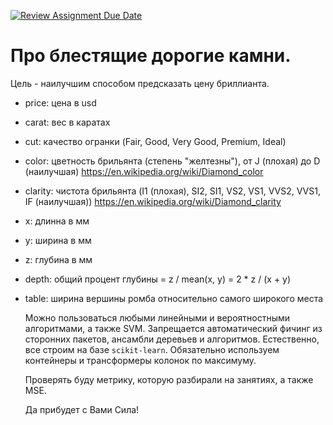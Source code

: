 [![Review Assignment Due Date](https://classroom.github.com/assets/deadline-readme-button-22041afd0340ce965d47ae6ef1cefeee28c7c493a6346c4f15d667ab976d596c.svg)](https://classroom.github.com/a/h1srQDFv)
# Про блестящие дорогие камни. 

Цель - наилучшим способом предсказать цену бриллианта.
- price: цена в usd
- carat: вeс в каратах
- cut: качество огранки (Fair, Good, Very Good, Premium, Ideal)
- color: цветность брильянта (степень "желтезны"), от J (плохая) до D (наилучшая) 
https://en.wikipedia.org/wiki/Diamond_color
- clarity: чистота брильянта (I1 (плохая), SI2, SI1, VS2, VS1, VVS2, VVS1, IF (наилучшая)) 
https://en.wikipedia.org/wiki/Diamond_clarity
- x: длинна в мм 
- y: ширина в мм 
- z: глубина в мм 
- depth: общий процент глубины = z / mean(x, y) = 2 * z / (x + y)
- table: ширина вершины ромба относительно самого широкого места

  Можно пользоваться любыми линейными и вероятностными алгоритмами, а также SVM. Запрещается автоматический фичинг из сторонних пакетов, ансамбли деревьев и алгоритмов. Естественно, все строим на базе `scikit-learn`. Обязательно используем контейнеры и трансформеры колонок по максимуму.

  Проверять буду метрику, которую разбирали на занятиях, а также MSE.

  Да прибудет с Вами Сила!
